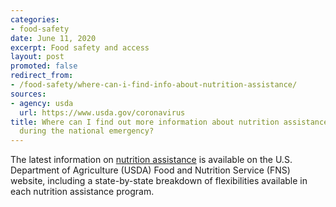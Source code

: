 ```yaml
---
categories:
- food-safety
date: June 11, 2020
excerpt: Food safety and access
layout: post
promoted: false
redirect_from:
- /food-safety/where-can-i-find-info-about-nutrition-assistance/
sources:
- agency: usda
  url: https://www.usda.gov/coronavirus
title: Where can I find out more information about nutrition assistance available
  during the national emergency?
---
```


The latest information on [nutrition assistance](https://www.fns.usda.gov/coronavirus) is available on the U.S. Department of Agriculture (USDA) Food and Nutrition Service (FNS) website, including a state-by-state breakdown of flexibilities available in each nutrition assistance program.